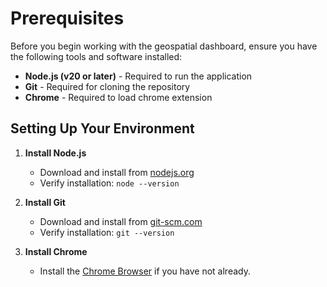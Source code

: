 # Prerequisites

Before you begin working with the geospatial dashboard, ensure you have the following tools and software installed:

- **Node.js (v20 or later)** - Required to run the application
- **Git** - Required for cloning the repository
- **Chrome** - Required to load chrome extension

## Setting Up Your Environment

1. **Install Node.js**
   - Download and install from <a href="https://nodejs.org/" target="_blank">nodejs.org</a>
   - Verify installation: `node --version`

2. **Install Git**
   - Download and install from <a href="https://git-scm.com/downloads" target="_blank">git-scm.com</a>
   - Verify installation: `git --version`

3. **Install Chrome**
   - Install the <a href="https://www.google.com/chrome/" target="_blank">Chrome Browser</a> if you have not already.
